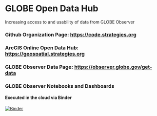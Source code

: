 # GLOBE Open Data Hub
Increasing access to and usability of data from GLOBE Observer


### Github Organization Page: https://code.strategies.org
### ArcGIS Online Open Data Hub: https://geospatial.strategies.org
### GLOBE Observer Data Page: https://observer.globe.gov/get-data


### GLOBE Observer Notebooks and Dashboards
#### Executed in the cloud via Binder

[![Binder](https://mybinder.org/badge_logo.svg)](https://mybinder.org/v2/gh/IGES-Geospatial/JupyterLabBinder/development?urlpath=lab)
